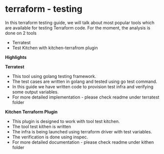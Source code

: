 # terraform - testing

In this terraform testing guide, we will talk about most popular tools which are available for testing Terraform code. For the moment, the analysis is done on 2 tools
- Terratest
- Test Kitchen with kitchen-terrafrom plugin

**Highlights**

**Terratest**
- This tool using golang testing framework.
- The test cases are written in golang and tested using go test command.
- In this guide we have written code to provision test infra and verifying some output variables.
- For more detailed implementation - please check readme under terratest folder

**Kitchen Terraform Plugin**
- This plugin is designed to work with tool test kitchen.
- The tool test kithen is written
- The infra is being launched using terraform driver with test variables.
- The verification is done using inspec.
- For more detailed documentation - please check readme under kithen folder